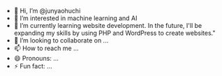 - 👋 Hi, I’m @junyaohuchi
- 👀 I’m interested in  machine learning and AI
- 🌱 I’m currently learning website development. In the future, I'll be expanding my skills by using PHP and WordPress to create websites."
- 💞️ I’m looking to collaborate on ...
- 📫 How to reach me ...
- 😄 Pronouns: ...
- ⚡ Fun fact: ...

<!---
junyaohuchi/junyaohuchi is a ✨ special ✨ repository because its `README.md` (this file) appears on your GitHub profile.
You can click the Preview link to take a look at your changes.
--->
